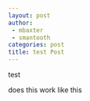 ```yaml
---
layout: post
author:
 - mbaxter
 - smantooth
categories: post
title: test Post
---
```


test

does this work like this
